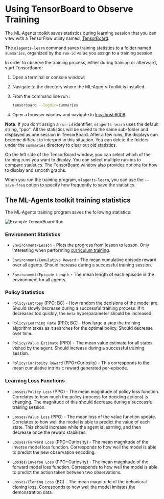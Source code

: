 # Using TensorBoard to Observe Training

The ML-Agents toolkit saves statistics during learning session that you can view
with a TensorFlow utility named,
[TensorBoard](https://www.tensorflow.org/programmers_guide/summaries_and_tensorboard).

The `mlagents-learn` command saves training statistics to a folder named
`summaries`, organized by the `run-id` value you assign to a training session.

In order to observe the training process, either during training or afterward,
start TensorBoard:

1. Open a terminal or console window:
2. Navigate to the directory where the ML-Agents Toolkit is installed.
3. From the command line run :

      ```sh
      tensorboard --logdir=summaries
      ```

4. Open a browser window and navigate to [localhost:6006](http://localhost:6006).

**Note:** If you don't assign a `run-id` identifier, `mlagents-learn` uses the
default string, "ppo". All the statistics will be saved to the same sub-folder
and displayed as one session in TensorBoard. After a few runs, the displays can
become difficult to interpret in this situation. You can delete the folders
under the `summaries` directory to clear out old statistics.

On the left side of the TensorBoard window, you can select which of the training
runs you want to display. You can select multiple run-ids to compare statistics.
The TensorBoard window also provides options for how to display and smooth
graphs.

When you run the training program, `mlagents-learn`, you can use the
`--save-freq` option to specify how frequently to save the statistics.

## The ML-Agents toolkit training statistics

The ML-Agents training program saves the following statistics:

![Example TensorBoard Run](../../docs/images/mlagents-TensorBoard.png)

### Environment Statistics

* `Environment/Lesson` - Plots the progress from lesson to lesson. Only interesting when
  performing [curriculum training](Training-Curriculum-Learning.md).

* `Environment/Cumulative Reward` - The mean cumulative episode reward over all agents. Should
  increase during a successful training session.
  
* `Environment/Episode Length` - The mean length of each episode in the environment for all agents.

### Policy Statistics

* `Policy/Entropy` (PPO; BC) - How random the decisions of the model are. Should slowly decrease
  during a successful training process. If it decreases too quickly, the `beta`
  hyperparameter should be increased.

* `Policy/Learning Rate` (PPO; BC) - How large a step the training algorithm takes as it searches
  for the optimal policy. Should decrease over time.
  
* `Policy/Value Estimate` (PPO) - The mean value estimate for all states visited by the agent. Should increase during a successful training session.

* `Policy/Curiosity Reward` (PPO+Curiosity) - This corresponds to the mean cumulative intrinsic reward generated per-episode.

### Learning Loss Functions

* `Losses/Policy Loss` (PPO) - The mean magnitude of policy loss function. Correlates to how
  much the policy (process for deciding actions) is changing. The magnitude of
  this should decrease during a successful training session.

* `Losses/Value Loss` (PPO) - The mean loss of the value function update. Correlates to how
  well the model is able to predict the value of each state. This should
  increase while the agent is learning, and then decrease once the reward
  stabilizes.

* `Losses/Forward Loss` (PPO+Curiosity) - The mean magnitude of the inverse model
  loss function. Corresponds to how well the model is able to predict the new
  observation encoding.

* `Losses/Inverse Loss` (PPO+Curiosity) - The mean magnitude of the forward model
  loss function. Corresponds to how well the model is able to predict the action
  taken between two observations.
  
* `Losses/Cloning Loss` (BC) - The mean magnitude of the behavioral cloning loss. Corresponds to how well the model imitates the demonstration data.
